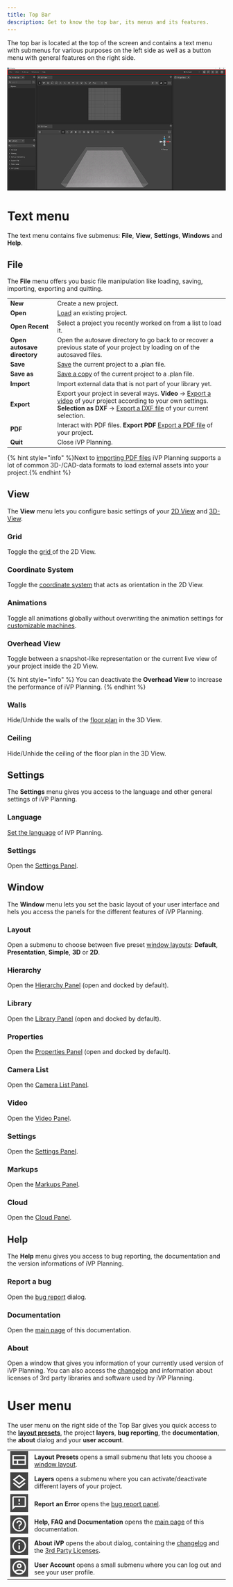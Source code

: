 ```yaml
---
title: Top Bar
description: Get to know the top bar, its menus and its features.
---
```


The top bar is located at the top of the screen and contains a text menu with submenus for various purposes on the left side as well as a button menu with general features on the right side.

![Top Bar](../../../.gitbook/assets/planning_top_bar.png)

# Text menu

The text menu contains five submenus: __File__, __View__, __Settings__, __Windows__ and __Help__.


## File

The __File__ menu offers you basic file manipulation like loading, saving, importing, exporting and quitting.

|     |     |
| --- | --- |
| __New__ | Create a new project. |
| __Open__ | [Load](../getting-started/loading-projects.md) an existing project. |
| __Open Recent__ | Select a project you recently worked on from a list to load it. |
| __Open autosave directory__ | Open the autosave directory to go back to or recover a previous state of your project by loading on of the autosaved files.|
| __Save__ | [Save](../getting-started/saving-projects.md) the current project to a .plan file. |
| __Save as__ | [Save a copy](../getting-started/saving-projects.md) of the current project to a .plan file. |
| __Import__ | Import external data that is not part of your library yet. |
| __Export__ | Export your project in several ways. __Video__ -> [Export a video](../advanced-tools/video-export-tool.md) of your project according to your own settings. __Selection as DXF__ -> [Export a DXF file](../advanced-tools/dxf-tool.md) of your current selection. |
| __PDF__ | Interact with PDF files. __Export PDF__ [Export a PDF file](../getting-started/exporting-pdfs.md) of your project. |
| __Quit__ | Close iVP Planning. |

{% hint style="info" %}Next to [importing PDF files](../getting-started/importing-pdfs.md) iVP Planning supports a lot of common 3D-/CAD-data formats to load external assets into your project.{% endhint %}


## View

The __View__ menu lets you configure basic settings of your [2D View](./the-2d-view.md) and [3D-View](./the-3d-view.md).

### Grid
Toggle the [grid ](./the-grid.md) of the 2D View.

### Coordinate System
Toggle the [coordinate system](./coordinate-system.md) that acts as orientation in the 2D View.

### Animations
Toggle all animations globally without overwriting the animation settings for [customizable machines](../machines/customizable-machines.md).

### Overhead View
Toggle between a snapshot-like representation or the current live view of your project inside the 2D View.

{% hint style="info" %}
You can deactivate the __Overhead View__ to increase the performance of iVP Planning.
{% endhint %}

### Walls
Hide/Unhide the walls of the [floor plan](./the-floor-plan.md) in the 3D View.

### Ceiling
Hide/Unhide the ceiling of the floor plan in the 3D View.


## Settings

The __Settings__ menu gives you access to the language and other general settings of iVP Planning.

### Language
[Set the language](../getting-started/language-options.md) of iVP Planning.

### Settings
Open the [Settings Panel](./settings-panel.md).


## Window

The __Window__ menu lets you set the basic layout of your user interface and hels you access the panels for the different features of iVP Planning.

### Layout
Open a submenu to choose between five preset [window layouts](./layouts.md): __Default__, __Presentation__, __Simple__, __3D__ or __2D__.

### Hierarchy
Open the [Hierarchy Panel](./hierarchy-panel.md) (open and docked by default).

### Library
Open the [Library Panel](./library-panel.md) (open and docked by default).

### Properties
Open the [Properties Panel](./the-properties-panel.md) (open and docked by default).

### Camera List
Open the [Camera List Panel](./camera-list-panel.md).

### Video
Open the [Video Panel](./virtual-camera-panel.md).

### Settings
Open the [Settings Panel](./settings-panel.md).

### Markups
Open the [Markups Panel](./markups-panel.md).

### Cloud
Open the [Cloud Panel](./cloud-panel.md).


## Help

The __Help__ menu gives you access to bug reporting, the documentation and the version informations of iVP Planning.

### Report a bug
Open the [bug report](../bug-reporting.md) dialog.

### Documentation
Open the [main page](/home/ivp-planning/README.md) of this documentation.

### About
Open a window that gives you information of your currently used version of iVP Planning. You can also access the [changelog](../changelog/README.md) and information about licenses of 3rd party libraries and software used by iVP Planning.

# User menu

The user menu on the right side of the Top Bar gives you quick access to the [__layout presets__](./layouts.md), the project __layers__, __bug reporting__, the __documentation__, the __about__ dialog and your __user account__.

|     |     |
| --- | --- |
| ![Layout Presets](../../../.gitbook/assets/planning_top_bar_layout_presets.png) | __Layout Presets__  opens a small submenu that lets you choose a [window layout](./layouts.md). |
| ![Layers](../../../.gitbook/assets/planning_top_bar_layers.png) | __Layers__  opens a submenu where you can activate/deactivate different layers of your project. |
| ![Report an Error](../../../.gitbook/assets/planning_top_bar_report_an_error.png) | __Report an Error__  opens the [bug report panel](../bug-reporting.md). |
| ![Help, FAQ and Documentation](../../../.gitbook/assets/planning_top_bar_help_faq_documentation.png) | __Help, FAQ and Documentation__  opens the [main page](/README.md) of this documentation. |
| ![About iVP](../../../.gitbook/assets/planning_top_bar_about_ivp.png) | __About iVP__  opens the about dialog, containing the [changelog](../changelog/) and the [3rd Party Licenses](../open-source-licensing.md). |
| ![User Account](../../../.gitbook/assets/planning_top_bar_user_account.png) | __User Account__  opens a small submenu where you can log out and see your user profile. |